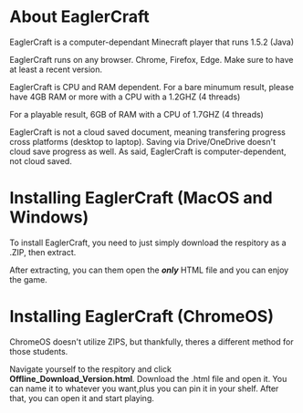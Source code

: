 # About EaglerCraft
EaglerCraft is a computer-dependant Minecraft player that runs 1.5.2 (Java)

EaglerCraft runs on any browser. Chrome, Firefox, Edge. Make sure to have at least a recent version.

EaglerCraft is CPU and RAM dependent. For a bare minumum result, please have 4GB RAM or more with a CPU with a 1.2GHZ (4 threads)

For a playable result, 6GB of RAM with a CPU of 1.7GHZ (4 threads)

EaglerCraft is not a cloud saved document, meaning transfering progress cross platforms (desktop to laptop). Saving via Drive/OneDrive doesn't cloud save progress as well. As said, EaglerCraft is computer-dependent, not cloud saved.

# Installing EaglerCraft (MacOS and Windows)

To install EaglerCraft, you need to just simply download the respitory as a .ZIP, then extract.

After extracting, you can them open the ***only*** HTML file and you can enjoy the game.

# Installing EaglerCraft (ChromeOS)

ChromeOS doesn't utilize ZIPS, but thankfully, theres a different method for those students.

Navigate yourself to the respitory and click **Offline_Download_Version.html**. Download the .html file and open it. You can name it to whatever you want,plus you can pin it in your shelf. After that, you can open it and start playing.
